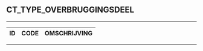 ## CT_TYPE_OVERBRUGGINGSDEEL

***

|ID                              	|CODE          	|OMSCHRIJVING|
|------                          	|----          	|-----    |


***
